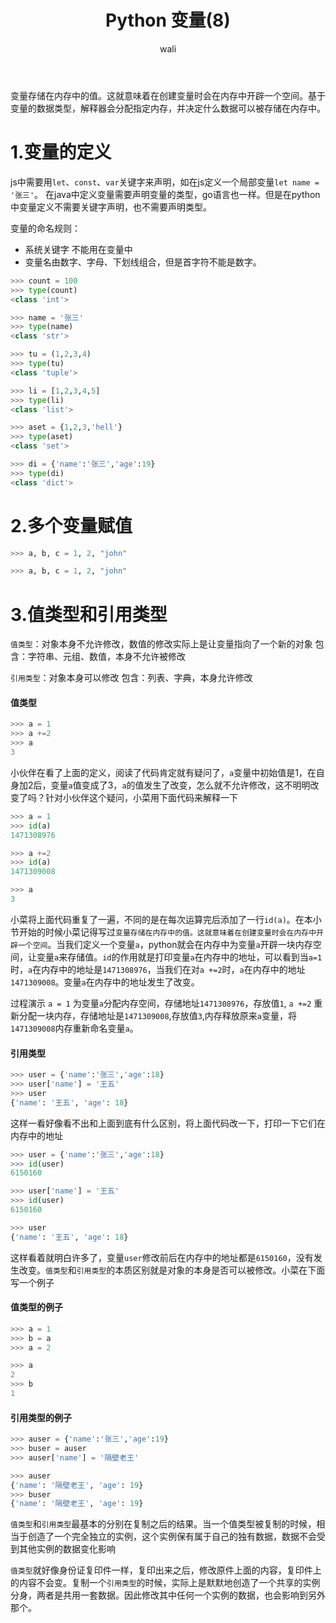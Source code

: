 ﻿---
layout: post
title: Python 变量(8)  #标题
tagline: Python 教程
category: python      #分类
author: wali    #作者
tag: Python     #标签
ghurl:        #github url
ghurl_zip:   #github zip下载
comments: true

post_nav: ["1.变量的定义","2.多个变量赋值","3.值类型和引用类型"]
group_tag: python3.7 教程
---

变量存储在内存中的值。这就意味着在创建变量时会在内存中开辟一个空间。基于变量的数据类型，解释器会分配指定内存，并决定什么数据可以被存储在内存中。

# 1.变量的定义

js中需要用`let`、`const`、`var`关键字来声明，如在js定义一个局部变量`let name = '张三'`。 在java中定义变量需要声明变量的类型，go语言也一样。但是在python中变量定义不需要关键字声明，也不需要声明类型。

变量的命名规则：
- 系统关键字 不能用在变量中
- 变量名由数字、字母、下划线组合，但是首字符不能是数字。

```python
>>> count = 100
>>> type(count)
<class 'int'>

>>> name = '张三'
>>> type(name)
<class 'str'>

>>> tu = (1,2,3,4)
>>> type(tu)
<class 'tuple'>

>>> li = [1,2,3,4,5]
>>> type(li)
<class 'list'>

>>> aset = {1,2,3,'hell'}
>>> type(aset)
<class 'set'>

>>> di = {'name':'张三','age':19}
>>> type(di)
<class 'dict'>
```

# 2.多个变量赋值

```python
>>> a, b, c = 1, 2, "john"

>>> a, b, c = 1, 2, "john"
```

# 3.值类型和引用类型

`值类型`：对象本身不允许修改，数值的修改实际上是让变量指向了一个新的对象
包含：字符串、元组、数值，本身不允许被修改

`引用类型`：对象本身可以修改
包含：列表、字典，本身允许修改

#### 值类型

```python
>>> a = 1
>>> a +=2
>>> a
3
```
小伙伴在看了上面的定义，阅读了代码肯定就有疑问了，`a`变量中初始值是1，在自身加2后，变量`a`值变成了3，`a`的值发生了改变，怎么就不允许修改，这不明明改变了吗？针对小伙伴这个疑问，小菜用下面代码来解释一下

```python
>>> a = 1
>>> id(a)
1471308976

>>> a +=2
>>> id(a)
1471309008

>>> a
3
```
小菜将上面代码重复了一遍，不同的是在每次运算完后添加了一行`id(a)`。在本小节开始的时候小菜记得写过`变量存储在内存中的值。这就意味着在创建变量时会在内存中开辟一个空间`。当我们定义一个变量`a`，python就会在内存中为变量`a`开辟一块内存空间，让变量`a`来存储值。`id`的作用就是打印变量`a`在内存中的地址，可以看到当`a=1`时，`a`在内存中的地址是`1471308976`，当我们在对`a +=2`时，`a`在内存中的地址`1471309008`。变量`a`在内存中的地址发生了改变。

过程演示 `a = 1` 为变量`a`分配内存空间，存储地址`1471308976`，存放值`1`, `a +=2` 重新分配一块内存，存储地址是`1471309008`,存放值`3`,内存释放原来`a`变量，将`1471309008`内存重新命名变量`a`。

#### 引用类型

```python 
>>> user = {'name':'张三','age':18}
>>> user['name'] = '王五'
>>> user
{'name': '王五', 'age': 18}
```

这样一看好像看不出和上面到底有什么区别，将上面代码改一下，打印一下它们在内存中的地址

```python
>>> user = {'name':'张三','age':18}
>>> id(user)
6150160

>>> user['name'] = '王五'
>>> id(user)
6150160

>>> user
{'name': '王五', 'age': 18}
```
这样看着就明白许多了，变量`user`修改前后在内存中的地址都是`6150160`，没有发生改变。`值类型`和`引用类型`的本质区别就是对象的本身是否可以被修改。小菜在下面写一个例子

#### 值类型的例子

```python
>>> a = 1
>>> b = a
>>> a = 2

>>> a
2 
>>> b
1
```

#### 引用类型的例子

```python
>>> auser = {'name':'张三','age':19}
>>> buser = auser
>>> auser['name'] = '隔壁老王'

>>> auser
{'name': '隔壁老王', 'age': 19}
>>> buser
{'name': '隔壁老王', 'age': 19}
```

`值类型`和`引用类型`最基本的分别在复制之后的结果。当一个值类型被复制的时候，相当于创造了一个完全独立的实例，这个实例保有属于自己的独有数据，数据不会受到其他实例的数据变化影响

`值类型`就好像身份证复印件一样，复印出来之后，修改原件上面的内容，复印件上的内容不会变。复制一个`引用类型`的时候，实际上是默默地创造了一个共享的实例分身，两者是共用一套数据。因此修改其中任何一个实例的数据，也会影响到另外那个。